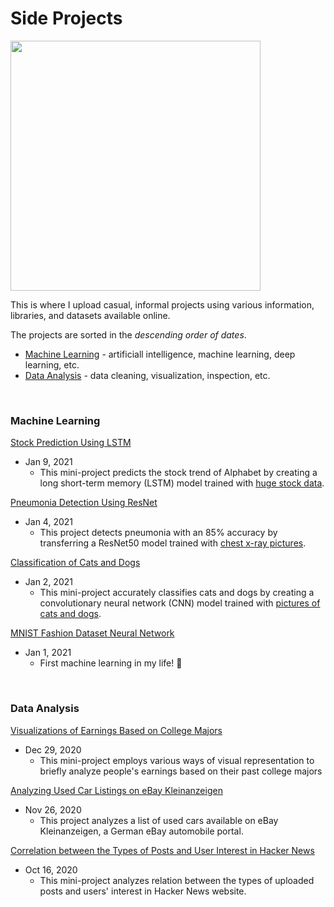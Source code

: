 # Side Projects

<img src = 'https://imagesvc.meredithcorp.io/v3/mm/image?q=85&c=sc&poi=%5B1240%2C299%5D&w=2000&h=1047&url=https%3A%2F%2Fstatic.onecms.io%2Fwp-content%2Fuploads%2Fsites%2F6%2F2020%2F09%2F15%2FThe-Mandalorian5.jpg' width="400">

This is where I upload casual, informal projects using various information, libraries, and datasets available online.

The projects are sorted in the _descending order of dates_.
- [Machine Learning](#machine-learning) - artificiall intelligence, machine learning, deep learning, etc.
- [Data Analysis](#data-analysis) - data cleaning, visualization, inspection, etc.

&nbsp;
### Machine Learning

[Stock Prediction Using LSTM](https://github.com/chan030609/informal-projects/blob/main/goog-stock-prediction/goog-stock-prediction.ipynb)
- Jan 9, 2021
  - This mini-project predicts the stock trend of Alphabet by creating a long short-term memory (LSTM) model trained with [huge stock data](https://www.kaggle.com/borismarjanovic/price-volume-data-for-all-us-stocks-etfs).

[Pneumonia Detection Using ResNet](https://github.com/chan030609/resnet-pneumonia-detection/blob/main/README.md)
- Jan 4, 2021
  - This project detects pneumonia with an 85% accuracy by transferring a ResNet50 model trained with [chest x-ray pictures](https://www.kaggle.com/paultimothymooney/chest-xray-pneumonia).

[Classification of Cats and Dogs](https://github.com/chan030609/informal-projects/blob/main/classification-of-cats-and-dogs/classification_of_cats_and_dogs.ipynb)
- Jan 2, 2021
  - This mini-project accurately classifies cats and dogs by creating a convolutionary neural network (CNN) model trained with [pictures of cats and dogs](https://www.kaggle.com/tongpython/cat-and-dog/tasks). 

[MNIST Fashion Dataset Neural Network](https://github.com/chan030609/informal-projects/blob/main/mnist-fashion-validation/mnist-fashion-validation.ipynb)
- Jan 1, 2021
  - First machine learning in my life! 🥳

&nbsp;
### Data Analysis

[Visualizations of Earnings Based on College Majors](https://github.com/chan030609/informal-projects/blob/main/earnings-based-on-majors/earnings-based-on-majors.ipynb)
- Dec 29, 2020
  - This mini-project employs various ways of visual representation to briefly analyze people's earnings based on their past college majors

[Analyzing Used Car Listings on eBay Kleinanzeigen](https://github.com/chan030609/practice-projects/blob/main/ebay-car-sales-analysis/ebay-car-sales-analysis.ipynb)
- Nov 26, 2020
  - This project analyzes a list of used cars available on eBay Kleinanzeigen, a German eBay automobile portal.

[Correlation between the Types of Posts and User Interest in Hacker News](https://github.com/chan030609/practice-projects/blob/main/hackernews-post-analysis/hacker-news-post-analysis.ipynb) 
- Oct 16, 2020
  - This mini-project analyzes relation between the types of uploaded posts and users' interest in Hacker News website.
